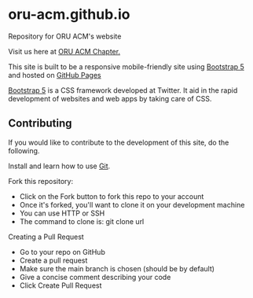 # oru-acm.github.io
Repository for ORU ACM's website

Visit us here at [ORU ACM Chapter.](https://oru-acm.github.io/)

This site is built to be a responsive mobile-friendly site using [Bootstrap 5](https://getbootstrap.com/) and hosted on [GitHub Pages](https://pages.github.com/)

[Bootstrap 5](https://getbootstrap.com/) is a CSS framework developed at Twitter. It aid in the rapid development of websites and web apps by taking care of CSS.

## Contributing
If you would like to contribute to the development of this site, do the following.

Install and learn how to use [Git](https://git-scm.com/doc).

Fork this repository:
* Click on the Fork button to fork this repo to your account
* Once it's forked, you'll want to clone it on your development machine
* You can use HTTP or SSH
* The command to clone is: git clone url

Creating a Pull Request
* Go to your repo on GitHub
* Create a pull request
* Make sure the main branch is chosen (should be by default)
* Give a concise comment describing your code
* Click Create Pull Request

